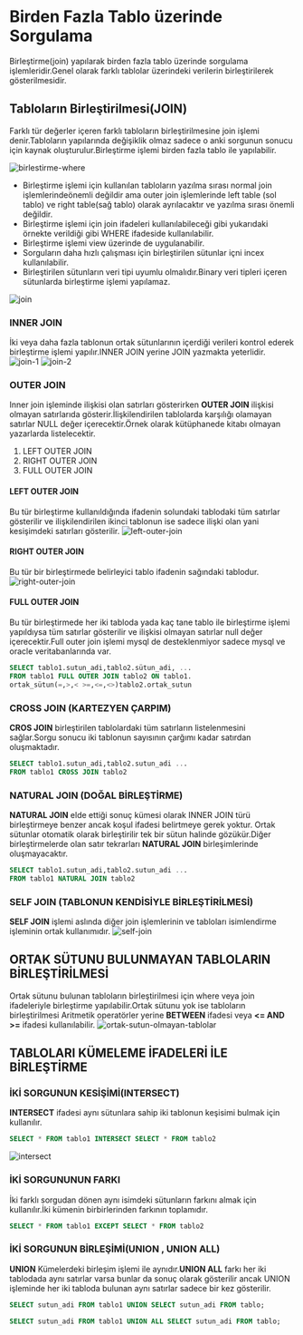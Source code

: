 # Birden Fazla Tablo üzerinde Sorgulama
Birleştirme(join) yapılarak birden fazla tablo üzerinde sorgulama işlemleridir.Genel olarak farklı tablolar üzerindeki verilerin birleştirilerek gösterilmesidir.

## Tabloların Birleştirilmesi(JOIN)
Farklı tür değerler içeren farklı tabloların birleştirilmesine join işlemi denir.Tabloların yapılarında değişiklik olmaz sadece o anki sorgunun sonucu için kaynak oluşturulur.Birleştirme işlemi birden fazla tablo ile yapılabilir.

![birlestirme-where](./img/birlestirme-where.png)

- Birleştirme işlemi için kullanılan tabloların yazılma sırası normal join işlemlerindeönemli değildir ama outer join işlemlerinde left table (sol tablo) ve right table(sağ tablo) olarak ayrılacaktır ve yazılma sırası önemli değildir.
- Birleştirme işlemi için join ifadeleri kullanılabileceği gibi yukarıdaki örnekte verildiği gibi WHERE ifadeside kullanılabilir.
- Birleştirme işlemi view üzerinde de uygulanabilir.
- Sorguların daha hızlı çalışması için birleştirilen sütunlar içni incex kullanılabilir.
- Birleştirilen sütunların veri tipi uyumlu olmalıdır.Binary veri tipleri içeren sütunlarda birleştirme işlemi yapılamaz.

![join](./img/join.jpeg)

### INNER JOIN
İki veya daha fazla tablonun ortak sütunlarının içerdiği verileri kontrol ederek birleştirme işlemi yapılır.INNER JOIN yerine JOIN yazmakta yeterlidir.
![join-1](./img/join.png)
![join-2](./img/join-2.png)

### OUTER JOIN
Inner join işleminde ilişkisi olan satırları gösterirken **OUTER JOIN** ilişkisi olmayan satırlarıda gösterir.İlişkilendirilen tablolarda karşılığı olamayan satırlar NULL değer içerecektir.Örnek olarak kütüphanede kitabı olmayan yazarlarda listelecektir.
1. LEFT OUTER JOIN
2. RIGHT OUTER JOIN
3. FULL OUTER JOIN

#### LEFT OUTER JOIN
Bu tür birleştirme kullanıldığında ifadenin solundaki tablodaki tüm satırlar gösterilir ve ilişkilendirilen ikinci tablonun ise sadece ilişki olan yani kesişimdeki satırları gösterilir.
![left-outer-join](./img/left-outer-join.png)
#### RIGHT OUTER JOIN
Bu tür bir birleştirmede belirleyici tablo ifadenin sağındaki tablodur.
![right-outer-join](./img/right-outer-join.png)
#### FULL OUTER JOIN
Bu tür birleştirmede her iki tabloda yada kaç tane tablo ile birleştirme işlemi yapıldıysa tüm satırlar gösterilir ve ilişkisi olmayan satırlar null değer içerecektir.Full outer join işlemi mysql de desteklenmiyor sadece mysql ve oracle veritabanlarında var.

```sql
SELECT tablo1.sutun_adi,tablo2.sütun_adi, ...
FROM tablo1 FULL OUTER JOIN tablo2 ON tablo1.
ortak_sütun(=,>,< >=,<=,<>)tablo2.ortak_sutun 
```

### CROSS JOIN (KARTEZYEN ÇARPIM)
**CROS JOIN** birleştirilen tablolardaki tüm satırların listelenmesini sağlar.Sorgu sonucu iki tablonun sayısının çarğımı kadar satırdan oluşmaktadır.
```sql
SELECT tablo1.sutun_adi,tablo2.sutun_adi ...
FROM tablo1 CROSS JOIN tablo2
```

### NATURAL JOIN (DOĞAL BİRLEŞTİRME)
**NATURAL JOIN** elde ettiği sonuç kümesi olarak INNER JOIN türü birleştirmeye benzer ancak koşul ifadesi belirtmeye gerek yoktur. Ortak sütunlar otomatik olarak birleştirilir tek bir sütun halinde gözükür.Diğer birleştirmelerde olan satır tekrarları **NATURAL JOIN** birleşimlerinde oluşmayacaktır.
```sql
SELECT tablo1.sutun_adi,tablo2.sutun_adi ...
FROM tablo1 NATURAL JOIN tablo2
```

### SELF JOIN (TABLONUN KENDİSİYLE BİRLEŞTİRİLMESİ)
**SELF JOIN** işlemi aslında diğer join işlemlerinin ve tabloları isimlendirme işleminin ortak kullanımıdır.
![self-join](./img/self-join.png)
## ORTAK SÜTUNU BULUNMAYAN TABLOLARIN BİRLEŞTİRİLMESİ
Ortak sütunu bulunan tabloların birleştirilmesi için where veya join ifadeleriyle birleştirme yapılabilir.Ortak sütunu yok ise tabloların birleştirilmesi Aritmetik operatörler yerine **BETWEEN** ifadesi veya **<= AND >=** ifadesi kullanılabilir. 
![ortak-sutun-olmayan-tablolar](./img/ortak-sutun-olmayan-tablolar.png)

## TABLOLARI KÜMELEME İFADELERİ İLE BİRLEŞTİRME
### İKİ SORGUNUN KESİŞİMİ(INTERSECT)
**INTERSECT** ifadesi aynı sütunlara sahip iki tablonun keşisimi bulmak için kullanılır.
```sql
SELECT * FROM tablo1 INTERSECT SELECT * FROM tablo2
```
![intersect](./img/intersect.png)
### İKİ SORGUNUNUN FARKI
İki farklı sorgudan dönen aynı isimdeki sütunların farkını almak için kullanılır.İki kümenin birbirlerinden farkının toplamıdır.
```sql
SELECT * FROM tablo1 EXCEPT SELECT * FROM tablo2
```

### İKİ SORGUNUN BİRLEŞİMİ(UNION , UNION ALL)
**UNION** Kümelerdeki birleşim işlemi ile aynıdır.**UNION ALL** farkı her iki tablodada aynı satırlar varsa bunlar da sonuç olarak gösterilir ancak UNION işleminde her iki tabloda bulunan aynı satırlar sadece bir kez gösterilir.
```sql
SELECT sutun_adi FROM tablo1 UNION SELECT sutun_adi FROM tablo;
```
```sql
SELECT sutun_adi FROM tablo1 UNION ALL SELECT sutun_adi FROM tablo;
```